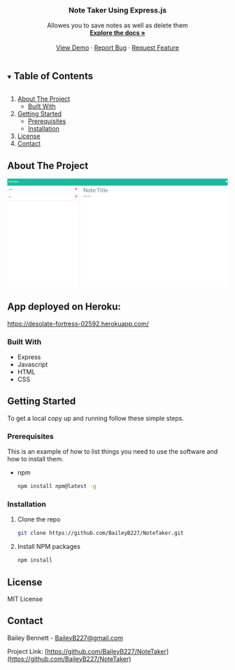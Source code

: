 <!-- PROJECT LOGO -->
<br />
<p align="center">
  <h3 align="center">Note Taker Using Express.js</h3>

  <p align="center">
    Allowes you to save notes as well as delete them
    <br />
    <a href="https://github.com/BaileyB227/NoteTaker"><strong>Explore the docs »</strong></a>
    <br />
    <br />
    <a href="https://github.com/BaileyB227/NoteTaker">View Demo</a>
    ·
    <a href="https://github.com/BaileyB227/NoteTaker/issues">Report Bug</a>
    ·
    <a href="https://github.com/BaileyB227/NoteTaker/issues">Request Feature</a>
  </p>
</p>



<!-- TABLE OF CONTENTS -->
<details open="open">
  <summary><h2 style="display: inline-block">Table of Contents</h2></summary>
  <ol>
    <li>
      <a href="#about-the-project">About The Project</a>
      <ul>
        <li><a href="#built-with">Built With</a></li>
      </ul>
    </li>
    <li>
      <a href="#getting-started">Getting Started</a>
      <ul>
        <li><a href="#prerequisites">Prerequisites</a></li>
        <li><a href="#installation">Installation</a></li>
      </ul>
    </li>
    <li><a href="#license">License</a></li>
    <li><a href="#contact">Contact</a></li>
  </ol>
</details>



<!-- ABOUT THE PROJECT -->
## About The Project

![Product Screenshot](./projectscreenshot.png)


## App deployed on Heroku:
https://desolate-fortress-02592.herokuapp.com/


### Built With

* Express
* Javascript
* HTML
* CSS


<!-- GETTING STARTED -->
## Getting Started

To get a local copy up and running follow these simple steps.

### Prerequisites

This is an example of how to list things you need to use the software and how to install them.
* npm
  ```sh
  npm install npm@latest -g
  ```

### Installation

1. Clone the repo
   ```sh
   git clone https://github.com/BaileyB227/NoteTaker.git
   ```
2. Install NPM packages
   ```sh
   npm install
   ```


## License

MIT License



<!-- CONTACT -->
## Contact

Bailey Bennett - BaileyB227@gmail.com

Project Link: [https://github.com/BaileyB227/NoteTaker](https://github.com/BaileyB227/NoteTaker)